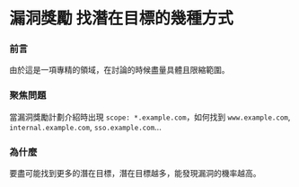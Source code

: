 # 漏洞獎勵 找潛在目標的幾種方式

### 前言
由於這是一項專精的領域，在討論的時候盡量具體且限縮範圍。

### 聚焦問題
當漏洞獎勵計劃介紹時出現 `scope: *.example.com`，如何找到 `www.example.com`, `internal.example.com`, `sso.example.com`...

### 為什麼
要盡可能找到更多的潛在目標，潛在目標越多，能發現漏洞的機率越高。
